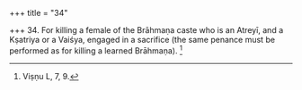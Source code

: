 +++
title = "34"

+++
34. For killing a female of the Brāhmaṇa caste who is an Atreyī, and a Kṣatriya or a Vaiśya, engaged in a sacrifice (the same penance must be performed as for killing a learned Brāhmaṇa). [^27] 


[^27]:  Viṣṇu L, 7, 9.
